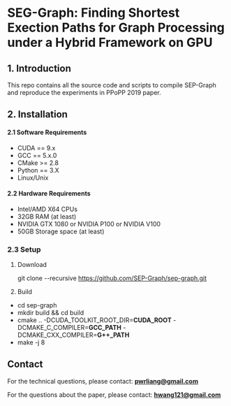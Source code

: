 # SEG-Graph: Finding Shortest Exection Paths for Graph Processing under a Hybrid Framework on GPU #

## 1. Introduction ##
This repo contains all the source code and scripts to compile SEP-Graph and reproduce the experiments in
PPoPP 2019 paper.

## 2. Installation ##

#### 2.1 Software Requirements ####
* CUDA == 9.x
* GCC == 5.x.0
* CMake >= 2.8
* Python == 3.X
* Linux/Unix

#### 2.2 Hardware Requirements ####

* Intel/AMD X64 CPUs
* 32GB RAM (at least)
* NVIDIA GTX 1080 or NVIDIA P100 or NVIDIA V100
* 50GB Storage space (at least)

### 2.3 Setup ###
1. Download

    git clone --recursive https://github.com/SEP-Graph/sep-graph.git
    
2. Build

  - cd sep-graph
  - mkdir build && cd build
  - cmake .. -DCUDA_TOOLKIT_ROOT_DIR=**CUDA_ROOT** -DCMAKE_C_COMPILER=**GCC_PATH** -DCMAKE_CXX_COMPILER=**G++_PATH**
  - make -j 8

## Contact ##

For the technical questions, please contact: **pwrliang@gmail.com**
 
For the questions about the paper, please contact: **hwang121@gmail.com**
